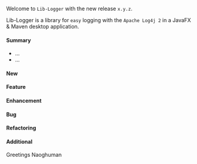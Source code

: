 Welcome to `Lib-Logger` with the new release `x.y.z`.

Lib-Logger is a library for `easy` logging with the `Apache Log4j 2` in a JavaFX 
& Maven desktop application.



#### Summary
* ...
* ...



#### New



#### Feature



#### Enhancement



#### Bug



#### Refactoring



#### Additional



Greetings
Naoghuman



[//]: # (Issues which will be integrated in this release)



[//]: # (Links)

